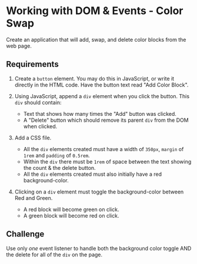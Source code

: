 # Working with DOM & Events - Color Swap
Create an application that will add, swap, and delete color blocks from the web page.

## Requirements

1. Create a `button` element. You may do this in JavaScript, or write it directly in the HTML code. Have the button text read "Add Color Block".

2. Using JavaScript, append a `div` element when you click the button. This `div` should contain:

    - Text that shows how many times the "Add" button was clicked. 
    - A "Delete" button which should remove its parent `div` from the DOM when clicked.

3. Add a CSS file. 
    - All the `div` elements created must have a width of `350px`, `margin` of `1rem` and `padding` of `0.5rem`. 
    - Within the `div` there must be `1rem` of space between the text showing the count & the delete button.
    - All the `div` elements created must also initially have a red background-color.

4. Clicking on a `div` element must toggle the background-color between Red and Green.
    - A red block will become green on click.
    - A green block will become red on click.

## Challenge 

Use only *one* event listener to handle both the background color toggle AND the delete for all of the `div` on the page.
